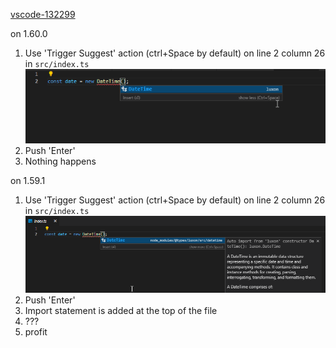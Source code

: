 [vscode-132299](https://github.com/microsoft/vscode/issues/132299)

on 1.60.0
1. Use 'Trigger Suggest' action (ctrl+Space by default) on line 2 column 26 in `src/index.ts`
![screenshot_1](./screenshots/screenshot_1.png)
2. Push 'Enter'
3. Nothing happens

on 1.59.1
1. Use 'Trigger Suggest' action (ctrl+Space by default) on line 2 column 26 in `src/index.ts`
![screenshot_2](./screenshots/screenshot_2.png)
2. Push 'Enter'
3. Import statement is added at the top of the file
4. ???
5. profit
